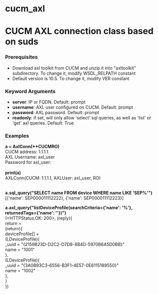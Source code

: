 # cucm_axl
# CUCM AXL connection class based on suds

<h3>Prerequisites</h3>
<ul>
<li>Download axl toolkit from CUCM and unzip it into "axltoolkit" subdirectory. To change it, modify WSDL_RELPATH constant</li>
<li>Default version is 10.5. To change it, modify VER constant</li>
</ul>

<h3>Keyword Arguments</h3>
<ul>
<li><b>server</b>: IP or FQDN. Default: prompt</li>
<li><b>username</b>: AXL user configured on CUCM. Default: prompt</li>
<li><b>password</b>: AXL password. Default: prompt</li>
<li><b>readonly</b>: if set, will only allow 'select' sql queries, as well as 'list' or 'get' axl queries. Default: True</li>
</ul>
    
<h3>Examples</h3>
<b>a = AxlConn(**CUCMRO)</b><br>
CUCM address: 1.1.1.1<br>
AXL Username: axl_user<br>
Password for axl_user:<br><br>
<b>print(a)</b><br>
AXLConn(CUCM: 1.1.1.1, AXLUser: axl_user, RO)<br><br>

<b>a.sql_query("SELECT name FROM device WHERE name LIKE 'SEP%'")</b><br>
[{'name': SEP000011112222}, {'name': SEP000011112223}]<br>


<b>a.axl_query("listDeviceProfile(searchCriteria={'name': '%'}, returnedTags={'name': ''})")</b><br>
(<HTTPStatus.OK: 200>, (reply){<br>
    return =<br>
       (return){<br>
          deviceProfile[] =<br>
             (LDeviceProfile){<br>
                _uuid = "{2159B23D-D2C2-D7D8-8B4D-5970B6A5D0BB}"<br>
                name = "1001"<br>
             },<br>
             (LDeviceProfile){<br>
                _uuid = "{3A0B93C3-6556-B3F1-4E57-0E6115189550}"<br>
                name = "1002"<br>
             },<br>
       }<br>
  })<br>
